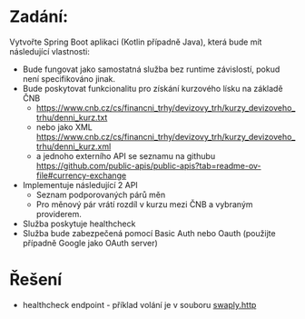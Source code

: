 # Zadání:
Vytvořte Spring Boot aplikaci (Kotlin případně Java), která bude mít následující vlastnosti:
 - Bude fungovat jako samostatná služba bez runtime závislostí, pokud není specifikováno jinak.
 - Bude poskytovat funkcionalitu pro získání kurzového lísku na základě ČNB 
   - https://www.cnb.cz/cs/financni_trhy/devizovy_trh/kurzy_devizoveho_trhu/denni_kurz.txt 
   - nebo jako XML https://www.cnb.cz/cs/financni_trhy/devizovy_trh/kurzy_devizoveho_trhu/denni_kurz.xml
   - a jednoho externího API se seznamu na githubu https://github.com/public-apis/public-apis?tab=readme-ov-file#currency-exchange
 - Implementuje následující 2 API
   - Seznam podporovaných párů měn
   - Pro měnový pár vrátí rozdíl v kurzu mezi ČNB a vybraným providerem.
 - Služba poskytuje healthcheck
 - Služba bude zabezpečená pomocí Basic Auth nebo Oauth (použijte případně Google jako OAuth server)

# Řešení
 - healthcheck endpoint - příklad volání je v souboru [swaply.http](http-client/swaply.http) 
